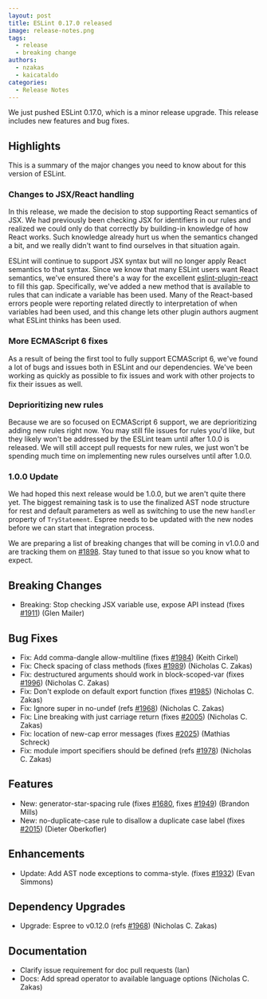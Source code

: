 ```yaml
---
layout: post
title: ESLint 0.17.0 released
image: release-notes.png
tags:
  - release
  - breaking change
authors:
  - nzakas
  - kaicataldo
categories:
  - Release Notes
---
```


We just pushed ESLint 0.17.0, which is a minor release upgrade. This release includes new features and bug fixes.

## Highlights

This is a summary of the major changes you need to know about for this version of ESLint.

### Changes to JSX/React handling

In this release, we made the decision to stop supporting React semantics of JSX. We had previously been checking JSX for identifiers in our rules and realized we could only do that correctly by building-in knowledge of how React works. Such knowledge already hurt us when the semantics changed a bit, and we really didn't want to find ourselves in that situation again.

ESLint will continue to support JSX syntax but will no longer apply React semantics to that syntax. Since we know that many ESLint users want React semantics, we've ensured there's a way for the excellent [eslint-plugin-react](https://github.com/yannickcr/eslint-plugin-react) to fill this gap. Specifically, we've added a new method that is available to rules that can indicate a variable has been used. Many of the React-based errors people were reporting related directly to interpretation of when variables had been used, and this change lets other plugin authors augment what ESLint thinks has been used.

### More ECMAScript 6 fixes

As a result of being the first tool to fully support ECMAScript 6, we've found a lot of bugs and issues both in ESLint and our dependencies. We've been working as quickly as possible to fix issues and work with other projects to fix their issues as well.

### Deprioritizing new rules

Because we are so focused on ECMAScript 6 support, we are deprioritizing adding new rules right now. You may still file issues for rules you'd like, but they likely won't be addressed by the ESLint team until after 1.0.0 is released. We will still accept pull requests for new rules, we just won't be spending much time on implementing new rules ourselves until after 1.0.0.

### 1.0.0 Update

We had hoped this next release would be 1.0.0, but we aren't quite there yet. The biggest remaining task is to use the finalized AST node structure for rest and default parameters as well as switching to use the new `handler` property of `TryStatement`. Espree needs to be updated with the new nodes before we can start that integration process.

We are preparing a list of breaking changes that will be coming in v1.0.0 and are tracking them on [#1898](https://github.com/eslint/eslint/issues/1898). Stay tuned to that issue so you know what to expect.

## Breaking Changes

* Breaking: Stop checking JSX variable use, expose API instead (fixes [#1911](https://github.com/eslint/eslint/issues/1911)) (Glen Mailer)

## Bug Fixes

* Fix: Add comma-dangle allow-multiline (fixes [#1984](https://github.com/eslint/eslint/issues/1984)) (Keith Cirkel)
* Fix: Check spacing of class methods (fixes [#1989](https://github.com/eslint/eslint/issues/1989)) (Nicholas C. Zakas)
* Fix: destructured arguments should work in block-scoped-var (fixes [#1996](https://github.com/eslint/eslint/issues/1996)) (Nicholas C. Zakas)
* Fix: Don't explode on default export function (fixes [#1985](https://github.com/eslint/eslint/issues/1985)) (Nicholas C. Zakas)
* Fix: Ignore super in no-undef (refs [#1968](https://github.com/eslint/eslint/issues/1968)) (Nicholas C. Zakas)
* Fix: Line breaking with just carriage return (fixes [#2005](https://github.com/eslint/eslint/issues/2005)) (Nicholas C. Zakas)
* Fix: location of new-cap error messages (fixes [#2025](https://github.com/eslint/eslint/issues/2025)) (Mathias Schreck)
* Fix: module import specifiers should be defined (refs [#1978](https://github.com/eslint/eslint/issues/1978)) (Nicholas C. Zakas)

## Features

* New: generator-star-spacing rule (fixes [#1680](https://github.com/eslint/eslint/issues/1680), fixes [#1949](https://github.com/eslint/eslint/issues/1949)) (Brandon Mills)
* New: no-duplicate-case rule to disallow a duplicate case label (fixes [#2015](https://github.com/eslint/eslint/issues/2015)) (Dieter Oberkofler)

## Enhancements

* Update: Add AST node exceptions to comma-style. (fixes [#1932](https://github.com/eslint/eslint/issues/1932)) (Evan Simmons)

## Dependency Upgrades

* Upgrade: Espree to v0.12.0 (refs [#1968](https://github.com/eslint/eslint/issues/1968)) (Nicholas C. Zakas)

## Documentation

* Clarify issue requirement for doc pull requests (Ian)
* Docs: Add spread operator to available language options (Nicholas C. Zakas)
